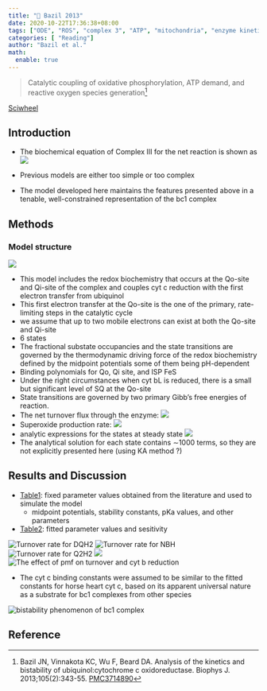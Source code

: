 ```yaml
---
title: "📒 Bazil 2013"
date: 2020-10-22T17:36:38+08:00
tags: ["ODE", "ROS", "complex 3", "ATP", "mitochondria", "enzyme kinetics"]
categories: [ "Reading"]
author: "Bazil et al."
math:
  enable: true
---
```


> Catalytic coupling of oxidative phosphorylation, ATP demand, and reactive oxygen species generation[^Bazil2013]

[Sciwheel](https://sciwheel.com/work/#/items/5931055)

<!--more-->

## Introduction
* The biochemical equation of Complex III for the net reaction is shown as
![](https://els-jbs-prod-cdn.literatumonline.com/cms/attachment/2037591218/2051990519/si1.gif)

* Previous models are either too simple or too complex
* The model developed here maintains the features presented above in a tenable, well-constrained representation of the bc1 complex

## Methods

###  Model structure
![](https://els-jbs-prod-cdn.literatumonline.com/cms/attachment/05903c8e-2c41-4eef-bf73-60cece4ca1e8/gr1_lrg.jpg)
* This model includes the redox biochemistry that occurs at the Qo-site and Qi-site of the complex and couples cyt c reduction with the first electron transfer from ubiquinol
* This first electron transfer at the Qo-site is the one of the primary, rate-limiting steps in the catalytic cycle
* we assume that up to two mobile electrons can exist at both the Qo-site and Qi-site
* 6 states
* The fractional substate occupancies and the state transitions are governed by the thermodynamic driving force of the redox biochemistry defined by the midpoint potentials some of them being pH-dependent
* Binding polynomials for Qo, Qi site, and ISP FeS
* Under the right circumstances when cyt bL is reduced, there is a small but significant level of SQ at the Qo-site
* State transitions are governed by two primary Gibb’s free energies of reaction.
* The net turnover flux through the enzyme: ![](https://els-jbs-prod-cdn.literatumonline.com/cms/attachment/2037591218/2051990558/si45.gif)
* Superoxide production rate:
![](https://els-jbs-prod-cdn.literatumonline.com/cms/attachment/2037591218/2051990559/si46.gif)
*  analytic expressions for the states at steady state
![](https://els-jbs-prod-cdn.literatumonline.com/cms/attachment/2037591218/2051990561/si48.gif)
* The analytical solution for each state contains ∼1000 terms, so they are not explicitly presented here (using KA method ?)

## Results and Discussion
* [Table1](https://www.cell.com/biophysj/fulltext/S0006-3495(13)00616-4#tbl1): fixed parameter values obtained from the literature and used to simulate the model
    * midpoint potentials, stability constants, pKa values, and other parameters
* [Table2](https://www.cell.com/biophysj/fulltext/S0006-3495(13)00616-4#tbl2):  fitted parameter values and sesitivity

![Turnover rate for DQH2](https://els-jbs-prod-cdn.literatumonline.com/cms/attachment/3e7956df-d02b-46b6-97fc-433f33e6cf30/gr2_lrg.jpg)
![Turnover rate for NBH](https://els-jbs-prod-cdn.literatumonline.com/cms/attachment/a0f18956-6f7a-4997-ae14-3c724248b394/gr3_lrg.jpg)
![Turnover rate for Q2H2](https://els-jbs-prod-cdn.literatumonline.com/cms/attachment/50d7e1d8-6af2-4502-a756-47e44092e45d/gr4_lrg.jpg)
![](https://els-jbs-prod-cdn.literatumonline.com/cms/attachment/50d7e1d8-6af2-4502-a756-47e44092e45d/gr5_lrg.jpg)
![The effect of pmf on turnover and cyt b reduction](https://els-jbs-prod-cdn.literatumonline.com/cms/attachment/da9f1a07-96c8-4979-aa05-0e64a0569af1/gr6_lrg.jpg)

* The cyt c binding constants were assumed to be similar to the fitted constants for horse heart cyt c, based on its apparent universal nature as a substrate for bc1 complexes from other species

![bistability phenomenon of bc1 complex](https://els-jbs-prod-cdn.literatumonline.com/cms/attachment/40ed28ef-6571-48b8-a313-99a2ecac4de7/gr7_lrg.jpg)

## Reference
[^Bazil2013]: Bazil JN, Vinnakota KC, Wu F, Beard DA. Analysis of the kinetics and bistability of ubiquinol:cytochrome c oxidoreductase. Biophys J. 2013;105(2):343-55. [PMC3714890](https://www.ncbi.nlm.nih.gov/pmc/articles/PMC3714890/)
